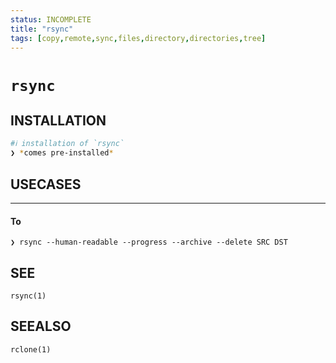 ```yaml
---
status: INCOMPLETE
title: "rsync"
tags: [copy,remote,sync,files,directory,directories,tree]
---
```


# `rsync`

## INSTALLATION


```bash
#ℹ︎ installation of `rsync`
❯ *comes pre-installed*
```


## USECASES

----
#### To

    ❯ rsync --human-readable --progress --archive --delete SRC DST


## SEE

    rsync(1)

## SEEALSO

    rclone(1)

